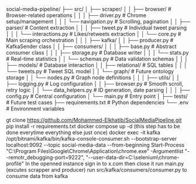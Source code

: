 social-media-pipeline/
├── src/
│   ├── scraper/
│   │   ├── browser/          # Browser-related operations
│   │   │   ├── driver.py     # Chrome setup/management
│   │   │   └── navigation.py # Scrolling, pagination
│   │   ├── parser/           # Content extraction
│   │   │   ├── tweet.py      # Individual tweet parsing
│   │   │   └── interactions.py # Likes/retweets extraction
│   │   └── core.py           # Main scraping orchestration
│   │
│   ├── kafka/
│   │   ├── producer.py       # KafkaSender class
│   │   ├── consumers/
│   │   │   ├── base.py       # Abstract consumer class
│   │   │   ├── storage.py    # Database writer
│   │   │   └── stats.py      # Real-time statistics
│   │   └── schemas.py        # Data validation schemas
│   │
│   ├── models/               # Database interaction
│   │   ├── relational/       # SQL tables
│   │   │   └── tweets.py     # Tweet SQL model
│   │   └── graph/            # Future ontology storage
│   │       └── nodes.py      # Graph node definitions
│   │
│   ├── utils/
│   │   ├── logging.py        # Log configuration
│   │   ├── browser.py        # Smooth scroll, retry logic
│   │   └── data_helpers.py   # ID generation, date parsing
│   │
│   ├── config.py             # Central configuration
│   └── main.py               # Entry point
│
├── tests/                    # Future test cases
├── requirements.txt          # Python dependencies
└── .env                      # Environment variables

 gt clone https://github.com/Mohammed-Elkhatib/SocialMediaPipeline.git
 pip install -r requirements.txt
 docker compose up -d (this step has to be done everytime everything else just once)
 docker exec -it kafka /opt/bitnami/kafka/bin/kafka-console-consumer.sh --bootstrap-server localhost:9092 --topic social-media-data --from-beginning
 Start-Process "C:\Program Files\Google\Chrome\Application\chrome.exe" -Argumentlist "--remotr_debugging-port=9222", "--user-data-dir=C:\selenium\chrome-profile"
 In the openned instance sign in to x.com then close it 
 run main.py (excutes scrapper and producer)
 run src/kafka/consumers/consumer.py to consume data from kafka